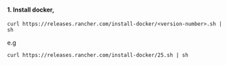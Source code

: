#### 1. Install docker,
```
curl https://releases.rancher.com/install-docker/<version-number>.sh | sh
```
e.g
```
curl https://releases.rancher.com/install-docker/25.sh | sh
```
